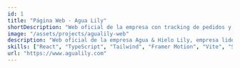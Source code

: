 ```yaml
---
id: 1
title: "Página Web - Agua Lily"
shortDescription: "Web oficial de la empresa con tracking de pedidos y solicitud de servicios.asdasdasd ad asdasdads as dasdasdasdasdasdasdasdasdaasdasdasdasdasasdasdasadasdasdasdasdasdasdasd"
image: "/assets/projects/agualily-web"
description: "Web oficial de la empresa Agua & Hielo Lily, empresa lider en purificación y distribución de agua potable en Santo Domingo Norte, Rep. Dom. La web incluye un apartado de rastreo de pedidos para sus clientes."
skills: ["React", "TypeScript", "Tailwind", "Framer Motion", "Vite", "Swiper"]
url: "https://www.agualily.com"
---
```

